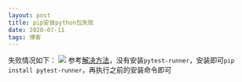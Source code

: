 ```yaml
---
layout: post
title: pip安装python包失败
date: 2020-07-11
tags: 博客    
---
```

失败情况如下：
![](https://upload-images.jianshu.io/upload_images/4434395-f5c1fbb5572b11a0.png?imageMogr2/auto-orient/strip%7CimageView2/2/w/1240)
参考[解决方法](https://www.cnblogs.com/loveprogramme/p/12579277.html)，没有安装```pytest-runner```，安装即可```pip install pytest-runner```，再执行之前的安装命令即可